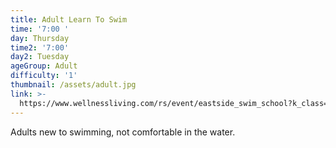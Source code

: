 ```yaml
---
title: Adult Learn To Swim
time: '7:00 '
day: Thursday
time2: '7:00'
day2: Tuesday
ageGroup: Adult
difficulty: '1'
thumbnail: /assets/adult.jpg
link: >-
  https://www.wellnessliving.com/rs/event/eastside_swim_school?k_class=93118&k_class_tab=10915
---
```

Adults new to swimming, not comfortable in the water.
